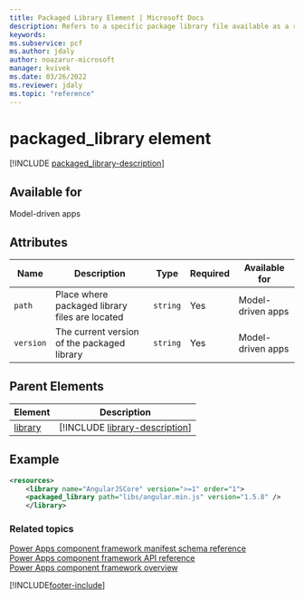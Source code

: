 ```yaml
---
title: Packaged Library Element | Microsoft Docs
description: Refers to a specific package library file available as a resource.
keywords:
ms.subservice: pcf
ms.author: jdaly
author: noazarur-microsoft
manager: kvivek
ms.date: 03/26/2022
ms.reviewer: jdaly
ms.topic: "reference"
---
```


# packaged_library element

[!INCLUDE [packaged_library-description](includes/packaged_library-description.md)]

## Available for

Model-driven apps

## Attributes

|Name|Description|Type|Required|Available for|
|--|--|--|--|-------|
|`path`|Place where packaged library files are located|`string`|Yes|Model-driven apps|
|`version`|The current version of the packaged library|`string`|Yes|Model-driven apps|

## Parent Elements

|Element|Description|
|--|--|
|[library](library.md)|[!INCLUDE [library-description](includes/library-description.md)]|

## Example

```xml
<resources>
	<library name="AngularJSCore" version=">=1" order="1">
	<packaged_library path="libs/angular.min.js" version="1.5.8" />
	</library>
```

### Related topics

[Power Apps component framework manifest schema reference](index.md)<br/>
[Power Apps component framework API reference](../reference/index.md)<br/>
[Power Apps component framework overview](../overview.md)


[!INCLUDE[footer-include](../../../includes/footer-banner.md)]